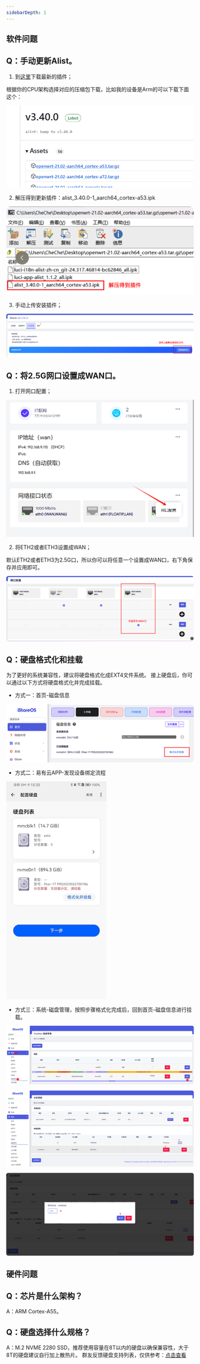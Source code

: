 ```yaml
---
sidebarDepth: 1
---
```


## 软件问题

## Q：手动更新Alist。

1. 到[这里](https://github.com/sbwml/luci-app-alist/releases)下载最新的插件；

根据你的CPU架构选择对应的压缩包下载，比如我的设备是Arm的可以下载下面这个：

![image](./question/question04.jpg)

2. 解压得到更新插件：alist_3.40.0-1_aarch64_cortex-a53.ipk

![image](./question/question02.png)

3. 手动上传安装插件；

![image](./question/question03.png)

## Q：将2.5G网口设置成WAN口。

1. 打开网口配置；

![image](./question/question05.jpg)

2. 将ETH2或者ETH3设置成WAN；

默认ETH2或者ETH3为2.5G口，所以你可以将任意一个设置成WAN口，右下角保存并应用即可。

![image](./question/question06.png)

## Q：硬盘格式化和挂载

为了更好的系统兼容性，建议将硬盘格式化成EXT4文件系统。
接上硬盘后，你可以通过以下方式将硬盘格式化并完成挂载。

- 方式一：首页-磁盘信息

![image](./question/question07.png)

- 方式二：易有云APP-发现设备绑定流程

![image](./question/question11.jpg)

- 方式三：系统-磁盘管理，按照步骤格式化完成后，回到首页-磁盘信息进行挂载。

![image](./question/question08.png)

![image](./question/question09.jpg)

![image](./question/question10.jpg)

## 硬件问题

## Q：芯片是什么架构？

A：ARM Cortex-A55。

## Q：硬盘选择什么规格？

A：M.2 NVME 2280 SSD，推荐使用容量在8T以内的硬盘以确保兼容性，大于8T的硬盘建议自行加上散热片。
群友反馈硬盘支持列表，仅供参考：[点击查看](https://doc.weixin.qq.com/smartsheet/s3_APgAFga8ADQpaUQ6q60RzWPHtieY9?scode=AO8Amwc5AA8rjPAgFQ)



